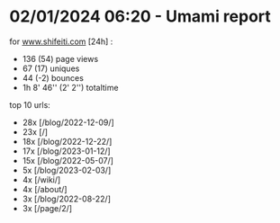 # 02/01/2024 06:20 - Umami report
for www.shifeiti.com [24h] :

 - 136 (54) page views
 - 67 (17) uniques
 - 44 (-2) bounces
 - 1h 8' 46'' (2' 2'') totaltime


top 10 urls:
 - 28x [/blog/2022-12-09/]
 - 23x [/]
 - 18x [/blog/2022-12-22/]
 - 17x [/blog/2023-01-12/]
 - 15x [/blog/2022-05-07/]
 - 5x [/blog/2023-02-03/]
 - 4x [/wiki/]
 - 4x [/about/]
 - 3x [/blog/2022-08-22/]
 - 3x [/page/2/]


